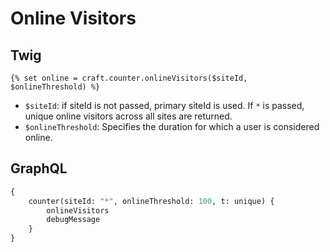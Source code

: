 # Online Visitors

## Twig

```twig
{% set online = craft.counter.onlineVisitors($siteId, $onlineThreshold) %}
```
- `$siteId`: if siteId is not passed, primary siteId is used. If `*` is passed, unique online visitors across all sites are returned.
- `$onlineThreshold`: Specifies the duration for which a user is considered online.

## GraphQL

```graphql
{
	counter(siteId: "*", onlineThreshold: 100, t: unique) {
		onlineVisitors
		debugMessage
	}
}
```